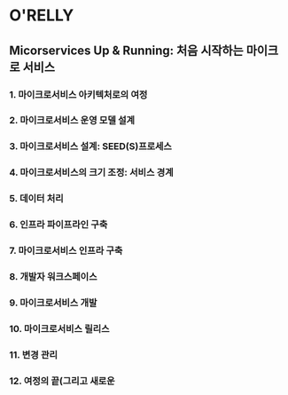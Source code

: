 # O'RELLY

## Micorservices Up & Running: 처음 시작하는 마이크로 서비스

### 1. 마이크로서비스 아키텍처로의 여정

### 2. 마이크로서비스 운영 모델 설계

### 3. 마이크로서비스 설계: SEED(S)프로세스

### 4. 마이크로서비스의 크기 조정: 서비스 경계

### 5. 데이터 처리

### 6. 인프라 파이프라인 구축

### 7. 마이크로서비스 인프라 구축

### 8. 개발자 워크스페이스

### 9. 마이크로서비스 개발

### 10. 마이크로서비스 릴리스

### 11. 변경 관리

### 12. 여정의 끝(그리고 새로운 

